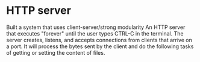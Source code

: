 # HTTP server
Built a system that uses client-server/strong modularity
An HTTP server that executes "forever" until the user types CTRL-C in the terminal.
The server creates, listens, and accepts connections from clients that arrive on a port. It will process the bytes sent by the client and do the following tasks of getting or setting the content of files.
